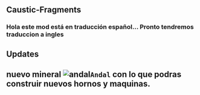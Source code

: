 ## Caustic-Fragments

### Hola este mod está en traducción español... Pronto tendremos traduccion a ingles

## Updates

## nuevo mineral ![andal](https://user-images.githubusercontent.com/93954648/167063653-dd4c5337-1b5b-428e-8aac-90c3eca1ce56.png)``Andal`` con lo que podras construir nuevos hornos y maquinas.

